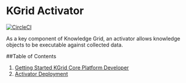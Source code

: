 # KGrid Activator
[![CircleCI](https://circleci.com/gh/kgrid/kgrid-activator/tree/master.svg?style=shield)](https://circleci.com/gh/kgrid/kgrid-activator/tree/master)

As a key component of Knowledge Grid, an activator allows knowledge objects to be executable against collected data.

##Table of Contents

1. [Getting Started KGrid Core Platform Developer](docs/02-developer.md)
2. [Activator Deployment](docs/03-deploy.md)

